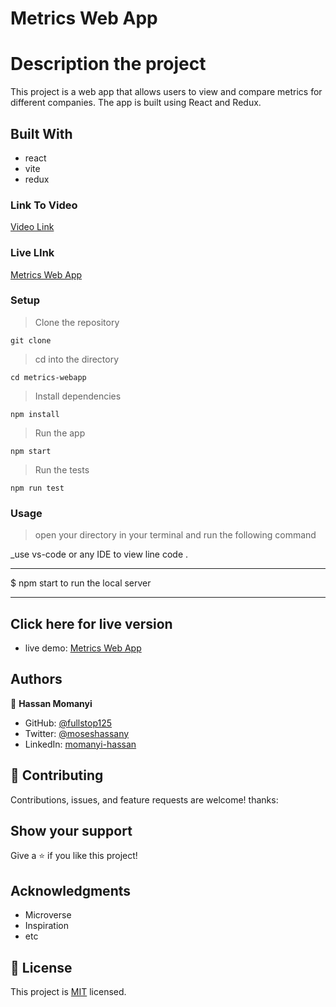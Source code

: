 # Metrics Web App

# Description the project

This project is a web app that allows users to view and compare metrics for different companies. The app is built using React and Redux.

## Built With

- react
- vite
- redux

### Link To Video
 [Video Link](https://www.loom.com/share/03627c7e2bbf4ce5b31995fd106d69ee
)
### Live LInk
[Metrics Web App](https://metrics-app.netlify.app/)

### Setup

> Clone the repository
  
    git clone
    
> cd into the directory
    
    
    cd metrics-webapp
  
> Install dependencies
    
   
    npm install
  
> Run the app
    
    
    npm start
   
> Run the tests
    
  
    npm run test
  

### Usage

> open your directory in your terminal and run the following command

\_use vs-code or any IDE to view line code .

---

$ npm start to run the local server

---

## Click here for live version

- live demo: [ Metrics Web App](https://metrics-app.netlify.app/)

## Authors

👤 **Hassan Momanyi**

- GitHub: [@fullstop125](https://github.com/fullstop125)
- Twitter: [@moseshassany](https://twitter.com/moseshassany)
- LinkedIn: [momanyi-hassan](https://linkedin.com/in/momanyi-hassan/)

## 🤝 Contributing

Contributions, issues, and feature requests are welcome!
thanks:

## Show your support

Give a ⭐️ if you like this project!

## Acknowledgments

- Microverse
- Inspiration
- etc

## 📝 License

This project is [MIT](./MIT.md) licensed.
